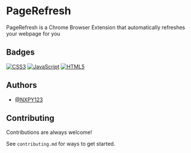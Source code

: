 # PageRefresh

PageRefresh is a Chrome Browser Extension that automatically  refreshes your webpage for you

## Badges



[![CSS3](https://img.shields.io/badge/CSS3-1572B6?style=for-the-badge&logo=css3&logoColor=white)]()
[![JavaScript](https://img.shields.io/badge/JavaScript-323330?style=for-the-badge&logo=javascript&logoColor=F7DF1E)]()
[![HTML5](https://img.shields.io/badge/HTML5-E34F26?style=for-the-badge&logo=html5&logoColor=white)]()


## Authors

- [@NXPY123](https://github.com/NXPY123)


## Contributing

Contributions are always welcome!

See `contributing.md` for ways to get started.
